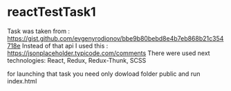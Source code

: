 # reactTestTask1
Task was taken from : https://gist.github.com/evgenyrodionov/bbe9b80bebd8e4b7eb868b21c354718e
Instead of that api I used this :  https://jsonplaceholder.typicode.com/comments
There were used next technologies:
React, Redux, Redux-Thunk, SCSS

for launching that task you need only dowload folder public and run index.html
